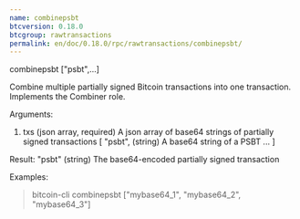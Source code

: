 ```yaml
---
name: combinepsbt
btcversion: 0.18.0
btcgroup: rawtransactions
permalink: en/doc/0.18.0/rpc/rawtransactions/combinepsbt/
---
```


combinepsbt ["psbt",...]

Combine multiple partially signed Bitcoin transactions into one transaction.
Implements the Combiner role.

Arguments:
1. txs            (json array, required) A json array of base64 strings of partially signed transactions
     [
       "psbt",    (string) A base64 string of a PSBT
       ...
     ]

Result:
  "psbt"          (string) The base64-encoded partially signed transaction

Examples:
> bitcoin-cli combinepsbt ["mybase64_1", "mybase64_2", "mybase64_3"]


